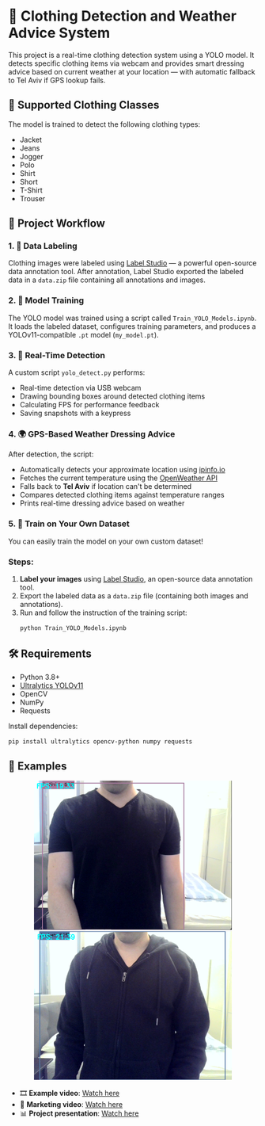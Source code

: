 # 🧥 Clothing Detection and Weather Advice System

This project is a real-time clothing detection system using a YOLO model. It detects specific clothing items via webcam and provides smart dressing advice based on current weather at your location — with automatic fallback to Tel Aviv if GPS lookup fails.

## 👕 Supported Clothing Classes
The model is trained to detect the following clothing types:
- Jacket
- Jeans
- Jogger
- Polo
- Shirt
- Short
- T-Shirt
- Trouser


## 📌 Project Workflow

### 1. 🔖 Data Labeling
Clothing images were labeled using [Label Studio](https://labelstud.io/) — a powerful open-source data annotation tool. After annotation, Label Studio exported the labeled data in a `data.zip` file containing all annotations and images.

### 2. 🧠 Model Training
The YOLO model was trained using a script called `Train_YOLO_Models.ipynb`. It loads the labeled dataset, configures training parameters, and produces a YOLOv11-compatible `.pt` model (`my_model.pt`).

### 3. 🎥 Real-Time Detection
A custom script `yolo_detect.py` performs:
- Real-time detection via USB webcam
- Drawing bounding boxes around detected clothing items
- Calculating FPS for performance feedback
- Saving snapshots with a keypress

### 4. 🌍 GPS-Based Weather Dressing Advice
After detection, the script:
- Automatically detects your approximate location using [ipinfo.io](https://ipinfo.io/)
- Fetches the current temperature using the [OpenWeather API](https://openweathermap.org/)
- Falls back to **Tel Aviv** if location can't be determined
- Compares detected clothing items against temperature ranges
- Prints real-time dressing advice based on weather

### 5. 🧠 Train on Your Own Dataset

You can easily train the model on your own custom dataset!

### Steps:
1. **Label your images** using [Label Studio](https://labelstud.io/), an open-source data annotation tool.
2. Export the labeled data as a `data.zip` file (containing both images and annotations).
3. Run and follow the instruction of the training script:
   ```bash
   python Train_YOLO_Models.ipynb
## 🛠️ Requirements

- Python 3.8+
- [Ultralytics YOLOv11](https://docs.ultralytics.com/)
- OpenCV
- NumPy
- Requests

Install dependencies:

```bash
pip install ultralytics opencv-python numpy requests
```
## 📸 Examples

<p align="center">
  <img src="Examples/T-Shirt-Detection.png" alt="Clothing Detection Example 1" width="400"/>
  <img src="Examples/JacketDetection.png" alt="Clothing Detection Example 2" width="400"/>
</p>

<ul>
  <li>🎞️ <strong>Example video</strong>: <a href="https://www.canva.com/design/DAGmmFqRazw/x_IlixjudVelwOI7GTAHoQ/watch?utm_content=DAGmmFqRazw&utm_campaign=designshare&utm_medium=link2&utm_source=uniquelinks&utlId=hc573914370" target="_blank">Watch here</a></li>
  <li>📢 <strong>Marketing video</strong>: <a href="https://www.canva.com/design/DAGmCjYZ5Wg/IJZgna6FLM65FF57lTTqtg/watch?utm_content=DAGmCjYZ5Wg&utm_campaign=designshare&utm_medium=link2&utm_source=uniquelinks&utlId=h7eb44288b5" target="_blank">Watch here</a></li>
  <li>📊 <strong>Project presentation</strong>: <a href="https://www.canva.com/design/DAGswMsshQg/2wFzSfMRrHfGbxj_zq9sFQ/watch?utm_content=DAGswMsshQg&utm_campaign=designshare&utm_medium=link2&utm_source=sharebutton" target="_blank">Watch here</a></li>
</ul>
